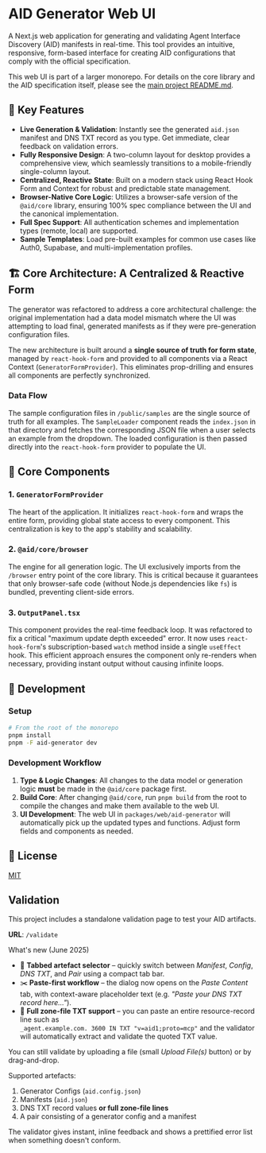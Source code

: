 # AID Generator Web UI

A Next.js web application for generating and validating Agent Interface Discovery (AID) manifests in real-time. This tool provides an intuitive, responsive, form-based interface for creating AID configurations that comply with the official specification.

This web UI is part of a larger monorepo. For details on the core library and the AID specification itself, please see the [main project README.md](../../../README.md).

## 🎯 Key Features

-   **Live Generation & Validation**: Instantly see the generated `aid.json` manifest and DNS TXT record as you type. Get immediate, clear feedback on validation errors.
-   **Fully Responsive Design**: A two-column layout for desktop provides a comprehensive view, which seamlessly transitions to a mobile-friendly single-column layout.
-   **Centralized, Reactive State**: Built on a modern stack using React Hook Form and Context for robust and predictable state management.
-   **Browser-Native Core Logic**: Utilizes a browser-safe version of the `@aid/core` library, ensuring 100% spec compliance between the UI and the canonical implementation.
-   **Full Spec Support**: All authentication schemes and implementation types (remote, local) are supported.
-   **Sample Templates**: Load pre-built examples for common use cases like Auth0, Supabase, and multi-implementation profiles.

## 🏗️ Core Architecture: A Centralized & Reactive Form

The generator was refactored to address a core architectural challenge: the original implementation had a data model mismatch where the UI was attempting to load final, generated manifests as if they were pre-generation configuration files.

The new architecture is built around a **single source of truth for form state**, managed by `react-hook-form` and provided to all components via a React Context (`GeneratorFormProvider`). This eliminates prop-drilling and ensures all components are perfectly synchronized.

### Data Flow

The sample configuration files in `/public/samples` are the single source of truth for all examples. The `SampleLoader` component reads the `index.json` in that directory and fetches the corresponding JSON file when a user selects an example from the dropdown. The loaded configuration is then passed directly into the `react-hook-form` provider to populate the UI.

## 🔧 Core Components

### 1. `GeneratorFormProvider`
The heart of the application. It initializes `react-hook-form` and wraps the entire form, providing global state access to every component. This centralization is key to the app's stability and scalability.

### 2. `@aid/core/browser`
The engine for all generation logic. The UI exclusively imports from the `/browser` entry point of the core library. This is critical because it guarantees that only browser-safe code (without Node.js dependencies like `fs`) is bundled, preventing client-side errors.

### 3. `OutputPanel.tsx`
This component provides the real-time feedback loop. It was refactored to fix a critical "maximum update depth exceeded" error. It now uses `react-hook-form`'s subscription-based `watch` method inside a single `useEffect` hook. This efficient approach ensures the component only re-renders when necessary, providing instant output without causing infinite loops.

## 🚀 Development

### Setup

```bash
# From the root of the monorepo
pnpm install
pnpm -F aid-generator dev
```

### Development Workflow

1.  **Type & Logic Changes**: All changes to the data model or generation logic **must** be made in the `@aid/core` package first.
2.  **Build Core**: After changing `@aid/core`, run `pnpm build` from the root to compile the changes and make them available to the web UI.
3.  **UI Development**: The web UI in `packages/web/aid-generator` will automatically pick up the updated types and functions. Adjust form fields and components as needed.

## 📄 License

[MIT](../LICENSE)

## Validation

This project includes a standalone validation page to test your AID artifacts.

**URL**: `/validate`

What's new (June 2025)

*  📑 **Tabbed artefact selector** – quickly switch between *Manifest*, *Config*, *DNS TXT*, and *Pair* using a compact tab bar.
*  ✂️ **Paste-first workflow** – the dialog now opens on the *Paste Content* tab, with context-aware placeholder text (e.g. *"Paste your DNS TXT record here…"*).
*  📝 **Full zone-file TXT support** – you can paste an entire resource-record line such as  
   `_agent.example.com. 3600 IN TXT "v=aid1;proto=mcp"` and the validator will automatically extract and validate the quoted TXT value.

You can still validate by uploading a file (small *Upload File(s)* button) or by drag-and-drop.

Supported artefacts:

1. Generator Configs (`aid.config.json`)
2. Manifests (`aid.json`)
3. DNS TXT record values **or full zone-file lines**
4. A pair consisting of a generator config and a manifest

The validator gives instant, inline feedback and shows a prettified error list when something doesn't conform.
